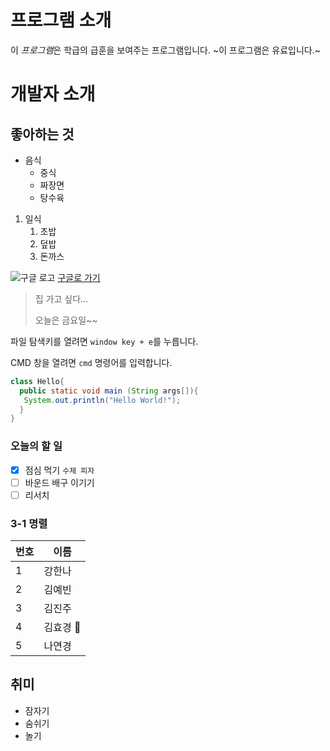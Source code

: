 ﻿# 프로그램 소개
이 *프로그램*은 학급의 급훈을 보여주는 프로그램입니다.
~이 프로그램은 유료입니다.~
# 개발자 소개

## 좋아하는 것
* 음식
   * 중식
    * 짜장면
    * 탕수육
 1. 일식
     1. 초밥
     1. 덮밥
     1. 돈까스

![구글 로고](https://www.google.com/images/branding/googlelogo/1x/googlelogo_color_272x92dp.png)
[구글로 가기](https://www.google.co.kr/)

> 집 가고 싶다...
>
> 오늘은 금요일~~
>

파일 탐색키를 열려면 `window key + e`를 누릅니다.

CMD 창을 열려면 `cmd` 명령어를 입력합니다.

```java
class Hello{
  public static void main (String args[]){
   System.out.println("Hello World!");
  }
}
 ```
 
 ### 오늘의 할 일
 - [x] 점심 먹기 `수제 피자`
 - [ ] 바운드 배구 이기기
 - [ ] 리서치 

### 3-1 명렬
번호 | 이름
-----|-----
1| 강한나
2| 김예빈
3| 김진주
4| 김효경 	:blue_heart:
5| 나연경

## 취미
  * 잠자기
  * 숨쉬기
  * 놀기